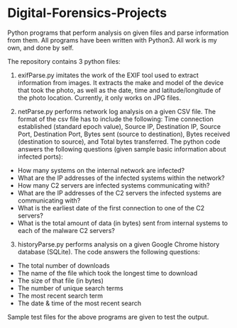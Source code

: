 # Digital-Forensics-Projects
Python programs that perform analysis on given files and parse information from them. All programs have been written with Python3. All work is my own, and done by self. 

The repository contains 3 python files:

1) exifParse.py imitates the work of the EXIF tool used to extract information from images. It extracts the make and model of the device that took the photo, as well as the date, time and latitude/longitude of the photo location. Currently, it only works on JPG files. 

2) netParse.py performs network log analysis on a given CSV file. The format of the csv file has to include the following: Time connection established (standard epoch value), Source IP, Destination IP, Source Port, Destination Port, Bytes sent (source to destination), Bytes received (destination to source), and Total bytes transferred. The python code answers the following questions (given sample basic information about infected ports): 
- How many systems on the internal network are infected?
- What are the IP addresses of the infected systems within the network?
- How many C2 servers are infected systems communicating with?
- What are the IP addresses of the C2 servers the infected systems are communicating with?
- What is the earliest date of the first connection to one of the C2 servers?
- What is the total amount of data (in bytes) sent from internal systems to each of the malware C2 servers?

3) historyParse.py performs analysis on a given Google Chrome history database (SQLite). The code answers the following questions: 
- The total number of downloads
- The name of the file which took the longest time to download
- The size of that file (in bytes)
- The number of unique search terms
- The most recent search term
- The date & time of the most recent search

Sample test files for the above programs are given to test the output. 
